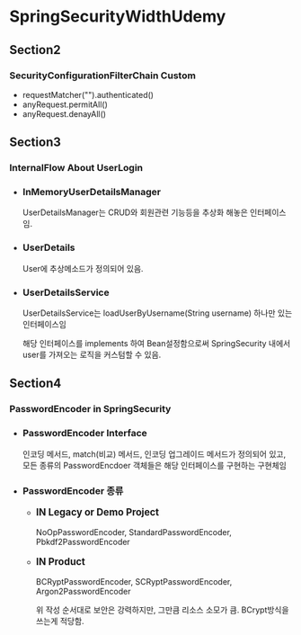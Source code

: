# SpringSecurityWidthUdemy

<h2>Section2</h2>
<h3>SecurityConfigurationFilterChain Custom</h3>
  <ul>
    <li>requestMatcher("").authenticated()</li>
    <li>anyRequest.permitAll()</li>
    <li>anyRequest.denayAll()</li>
  </ul>
<h2>Section3</h2>
<h3>InternalFlow About UserLogin </h3>
  <ul>
    <li>
      <h3>InMemoryUserDetailsManager</h3>
      <p>UserDetailsManager는 CRUD와 회원관련 기능등을 추상화 해놓은 인터페이스임.</p>
    </li>
    <li>
      <h3>UserDetails</h3>
      <p>User에 추상메소드가 정의되어 있음.</p>
    </li>
    <li>
      <h3>UserDetailsService</h3>
      <p>UserDetailsService는 loadUserByUsername(String username) 하나만 있는 인터페이스임</p>
      <p>해당 인터페이스를 implements 하여 Bean설정함으로써 SpringSecurity 내에서 user를 가져오는 로직을 커스텀할 수 있음.</p>
    </li>
  </ul>
<h2>Section4</h2>
<h3>PasswordEncoder in SpringSecurity</h3>
<ul>
    <li>
        <h3>PasswordEncoder Interface</h3>
        <p>인코딩 메서드, match(비교) 메서드, 인코딩 업그레이드 메서드가 정의되어 있고, 모든 종류의 PasswordEncdoer 객체들은 해당 인터페이스를 구현하는 구현체임</p>
    </li>
    <li>
        <h3>PasswordEncoder 종류</h3>
        <ul>
            <li> 
                <p style="font-weight: bold; font-size: 17px">IN Legacy or Demo Project</p>
                <p>NoOpPasswordEncoder, StandardPasswordEncoder, Pbkdf2PasswordEncoder</p>
            </li>
            <li> 
                <p style="font-weight: bold; font-size: 17px">IN Product</p>
                <p>BCRyptPasswordEncoder, SCRyptPasswordEncoder, Argon2PasswordEncoder</p>
                <p>
                    위 작성 순서대로 보안은 강력하지만, 그만큼 리소스 소모가 큼. BCrypt방식을 쓰는게 적당함.
                </p>
            </li>
        </ul>
    </li>
</ul>
